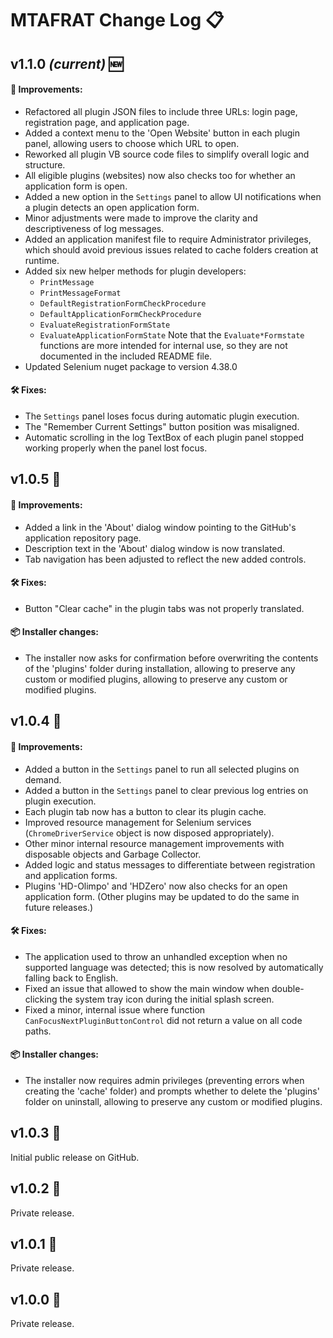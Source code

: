 # MTAFRAT Change Log 📋

## v1.1.0 *(current)* 🆕

#### 🌟 Improvements:
 - Refactored all plugin JSON files to include three URLs: login page, registration page, and application page.
 - Added a context menu to the 'Open Website' button in each plugin panel, allowing users to choose which URL to open.
 - Reworked all plugin VB source code files to simplify overall logic and structure.
 - All eligible plugins (websites) now also checks too for whether an application form is open.
 - Added a new option in the `Settings` panel to allow UI notifications when a plugin detects an open application form.
 - Minor adjustments were made to improve the clarity and descriptiveness of log messages.
 - Added an application manifest file to require Administrator privileges, which should avoid previous issues related to cache folders creation at runtime.
 - Added six new helper methods for plugin developers:
   - `PrintMessage`
   - `PrintMessageFormat`
   - `DefaultRegistrationFormCheckProcedure`
   - `DefaultApplicationFormCheckProcedure`
   - `EvaluateRegistrationFormState`
   - `EvaluateApplicationFormState`
     Note that the `Evaluate*Formstate` functions are more intended for internal use, so they are not documented in the included README file.
 - Updated Selenium nuget package to version 4.38.0

#### 🛠️ Fixes:
 - The `Settings` panel loses focus during automatic plugin execution.
 - The "Remember Current Settings" button position was misaligned.
 - Automatic scrolling in the log TextBox of each plugin panel stopped working properly when the panel lost focus.

## v1.0.5 🔄

#### 🌟 Improvements:
 - Added a link in the 'About' dialog window pointing to the GitHub's application repository page.
 - Description text in the 'About' dialog window is now translated.
 - Tab navigation has been adjusted to reflect the new added controls.

#### 🛠️ Fixes:
 - Button "Clear cache" in the plugin tabs was not properly translated.

#### 📦 Installer changes:

 - The installer now asks for confirmation before overwriting the contents of the 'plugins' folder during installation, allowing to preserve any custom or modified plugins, allowing to preserve any custom or modified plugins.

## v1.0.4 🔄

#### 🌟 Improvements:
 - Added a button in the `Settings` panel to run all selected plugins on demand.
 - Added a button in the `Settings` panel to clear previous log entries on plugin execution.
 - Each plugin tab now has a button to clear its plugin cache.
 - Improved resource management for Selenium services (`ChromeDriverService` object is now disposed appropriately).
 - Other minor internal resource management improvements with disposable objects and Garbage Collector.
 - Added logic and status messages to differentiate between registration and application forms.
 - Plugins 'HD-Olimpo' and 'HDZero' now also checks for an open application form. (Other plugins may be updated to do the same in future releases.)

#### 🛠️ Fixes:
 - The application used to throw an unhandled exception when no supported language was detected; this is now resolved by automatically falling back to English.
 - Fixed an issue that allowed to show the main window when double-clicking the system tray icon during the initial splash screen.
 - Fixed a minor, internal issue where function `CanFocusNextPluginButtonControl` did not return a value on all code paths.

#### 📦 Installer changes:

 - The installer now requires admin privileges (preventing errors when creating the 'cache' folder) and prompts whether to delete the 'plugins' folder on uninstall, allowing to preserve any custom or modified plugins.

## v1.0.3 🔄
Initial public release on GitHub.

## v1.0.2 🔄
Private release.

## v1.0.1 🔄
Private release.

## v1.0.0 🔄
Private release.